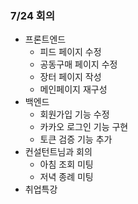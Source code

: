 ### 7/24 회의

* 프론트엔드
  - 피드 페이지 수정
  - 공동구매 페이지 수정
  - 장터 페이지 작성
  - 메인페이지 재구성
* 백엔드
  * 회원가입 기능 수정
  * 카카오 로그인 기능 구현
  * 토큰 검증 기능 추가
* 컨설턴트님과 회의
  - 아침 조회 미팅
  - 저녁 종례 미팅
* 취업특강